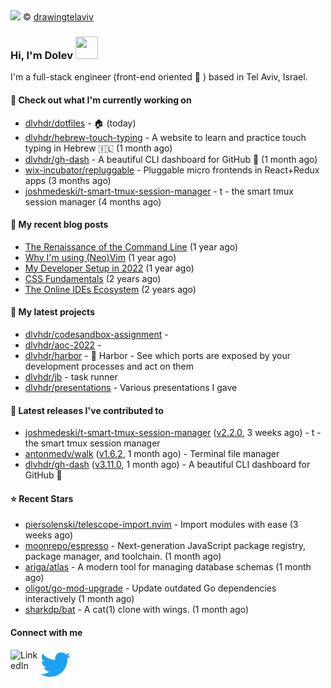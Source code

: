 <img src="https://user-images.githubusercontent.com/6196971/205364459-63d54329-d28a-403f-ac06-3baeb4685b46.jpg" />
© <a href="https://www.instagram.com/drawingtelaviv/">drawingtelaviv</a>

### Hi, I'm Dolev <img width="36px" height="36px" src="https://user-images.githubusercontent.com/1303154/88677602-1635ba80-d120-11ea-84d8-d263ba5fc3c0.gif" />

I'm a full-stack engineer (front-end oriented :rainbow: ) based in Tel Aviv, Israel.

#### 👷 Check out what I'm currently working on

- [dlvhdr/dotfiles](https://github.com/dlvhdr/dotfiles) - 🏠 (today)
- [dlvhdr/hebrew-touch-typing](https://github.com/dlvhdr/hebrew-touch-typing) - A website to learn and practice touch typing in Hebrew 🇮🇱 (1 month ago)
- [dlvhdr/gh-dash](https://github.com/dlvhdr/gh-dash) - A beautiful CLI dashboard for GitHub 🚀  (1 month ago)
- [wix-incubator/repluggable](https://github.com/wix-incubator/repluggable) - Pluggable micro frontends in React&#43;Redux apps (3 months ago)
- [joshmedeski/t-smart-tmux-session-manager](https://github.com/joshmedeski/t-smart-tmux-session-manager) - t - the smart tmux session manager (4 months ago)

#### 📜 My recent blog posts

- [The Renaissance of the Command Line](https://dlvhdr.me/posts/the-renaissance-of-the-command-line) (1 year ago)
- [Why I&#39;m using (Neo)Vim](https://dlvhdr.me/posts/why-im-using-vim) (1 year ago)
- [My Developer Setup in 2022](https://dlvhdr.me/posts/dev-setup) (1 year ago)
- [CSS Fundamentals](https://dlvhdr.me/posts/css-fundamentals) (2 years ago)
- [The Online IDEs Ecosystem](https://dlvhdr.me/posts/online-ides-ecosystem) (2 years ago)

#### 🌱 My latest projects

- [dlvhdr/codesandbox-assignment](https://github.com/dlvhdr/codesandbox-assignment) - 
- [dlvhdr/aoc-2022](https://github.com/dlvhdr/aoc-2022) - 
- [dlvhdr/harbor](https://github.com/dlvhdr/harbor) - 🚢 Harbor - See which ports are exposed by your development processes and act on them
- [dlvhdr/jb](https://github.com/dlvhdr/jb) - task runner
- [dlvhdr/presentations](https://github.com/dlvhdr/presentations) - Various presentations I gave

#### 🔭 Latest releases I've contributed to

- [joshmedeski/t-smart-tmux-session-manager](https://github.com/joshmedeski/t-smart-tmux-session-manager) ([v2.2.0](https://github.com/joshmedeski/t-smart-tmux-session-manager/releases/tag/v2.2.0), 3 weeks ago) - t - the smart tmux session manager
- [antonmedv/walk](https://github.com/antonmedv/walk) ([v1.6.2](https://github.com/antonmedv/walk/releases/tag/v1.6.2), 1 month ago) - Terminal file manager
- [dlvhdr/gh-dash](https://github.com/dlvhdr/gh-dash) ([v3.11.0](https://github.com/dlvhdr/gh-dash/releases/tag/v3.11.0), 1 month ago) - A beautiful CLI dashboard for GitHub 🚀 

#### ⭐ Recent Stars

- [piersolenski/telescope-import.nvim](https://github.com/piersolenski/telescope-import.nvim) - Import modules with ease (3 weeks ago)
- [moonrepo/espresso](https://github.com/moonrepo/espresso) - Next-generation JavaScript package registry, package manager, and toolchain. (1 month ago)
- [ariga/atlas](https://github.com/ariga/atlas) - A modern tool for managing database schemas (1 month ago)
- [oligot/go-mod-upgrade](https://github.com/oligot/go-mod-upgrade) - Update outdated Go dependencies interactively (1 month ago)
- [sharkdp/bat](https://github.com/sharkdp/bat) - A cat(1) clone with wings. (1 month ago)

#### Connect with me

[<img align="left" alt="LinkedIn" width="48px" src="https://camo.githubusercontent.com/c8a9c5b414cd812ad6a97a46c29af67239ddaeae08c41724ff7d945fb4c047e5/68747470733a2f2f6564656e742e6769746875622e696f2f537570657254696e7949636f6e732f696d616765732f7376672f6c696e6b6564696e2e737667" />][linkedin]

[<img align="left" alt="Twitter" width="48px" src="icons/twitter.svg" />][twitter]

[linkedin]: https://www.linkedin.com/in/dolev-hadar/
[twitter]: https://twitter.com/elys1um

